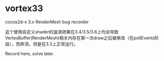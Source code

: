 # vortex33
cocos2d-x 3.x RenderMesh bug recorder

这个使用自定义shader的漩涡效果在3.4/3.5/3.6上均会导致VertexBuffer(RenderMesh)相关内存在第一次draw之后被串改（在pollEvents阶段），而奔溃。但是在3.3上正常运行。

Record here, solve later.